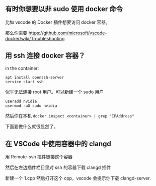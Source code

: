 ## 有时你想要以非 sudo 使用 docker 命令

比如 vscode 的 Docker 插件想要访问 docker 容器。

那么你需要 https://github.com/microsoft/vscode-docker/wiki/Troubleshooting

## 用 ssh 连接 docker 容器？

in the container:

```
apt install openssh-server
service start ssh
```

似乎无法连接 root 用户。可以新建一个 sudo 用户

```
useradd nvidia
usermod -aG sudo nvidia
```

然后你在本机 `docker inspect <container> | grep "IPAddress"` 

下面要做什么就很显然了。

## 在 VSCode 中使用容器中的 clangd

用 Remote-ssh 插件链接这个容器

然后在左边插件栏目里对 ssh 的容器下载 clangd 插件

新建一个 1.cpp 然后打开这个 cpp，vscode 会提示你下载 clangd-server.

